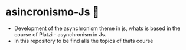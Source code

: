 # asincronismo-Js 🏡

- Development of the asynchronism theme in js, whats is based in the course of Platzi - asynchronism in Js.
- In this repository to be find alls the topics of thats course
